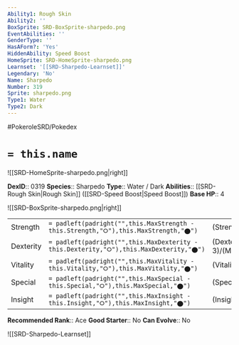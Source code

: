 ```yaml
---
Ability1: Rough Skin
Ability2: ''
BoxSprite: SRD-BoxSprite-sharpedo.png
EventAbilities: ''
GenderType: ''
HasAForm?: 'Yes'
HiddenAbility: Speed Boost
HomeSprite: SRD-HomeSprite-sharpedo.png
Learnset: '[[SRD-Sharpedo-Learnset]]'
Legendary: 'No'
Name: Sharpedo
Number: 319
Sprite: sharpedo.png
Type1: Water
Type2: Dark
---
```


#PokeroleSRD/Pokedex

# `= this.name`

![[SRD-HomeSprite-sharpedo.png|right]]

**DexID**:: 0319
**Species**:: Sharpedo
**Type**:: Water / Dark
**Abilities**:: [[SRD-Rough Skin|Rough Skin]] ([[SRD-Speed Boost|Speed Boost]])
**Base HP**:: 4

![[SRD-BoxSprite-sharpedo.png|right]]

|           |                                                                                        |                                          |
| --------- | -------------------------------------------------------------------------------------- | ---------------------------------------- |
| Strength  | `= padleft(padright("",this.MaxStrength - this.Strength,"⭘"),this.MaxStrength,"⬤")`    | (Strength::3)/(MaxStrength::7)   |
| Dexterity | `= padleft(padright("",this.MaxDexterity - this.Dexterity,"⭘"),this.MaxDexterity,"⬤")` | (Dexterity:: 3)/(MaxDexterity::6) |
| Vitality  | `= padleft(padright("",this.MaxVitality - this.Vitality,"⭘"),this.MaxVitality,"⬤")`    | (Vitality::1)/(MaxVitality::3)   |
| Special   | `= padleft(padright("",this.MaxSpecial - this.Special,"⭘"),this.MaxSpecial,"⬤")`       | (Special::3)/(MaxSpecial::6)     |
| Insight   | `= padleft(padright("",this.MaxInsight - this.Insight,"⭘"),this.MaxInsight,"⬤")`       | (Insight::1)/(MaxInsight::3)     |

**Recommended Rank**:: Ace
**Good Starter**:: No
**Can Evolve**:: No

![[SRD-Sharpedo-Learnset]]